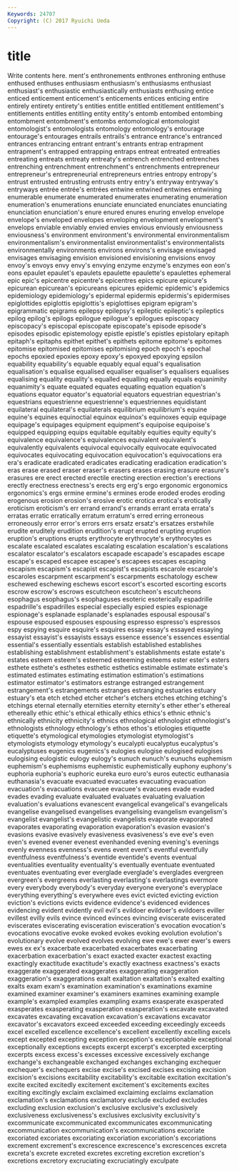 ```yaml
---
Keywords: 24707 
Copyright: (C) 2017 Ryuichi Ueda
---
```


# title

Write contents here.
ment's enthronements enthrones enthroning enthuse enthused enthuses enthusiasm enthusiasm's enthusiasms
enthusiast enthusiast's enthusiastic enthusiastically enthusiasts enthusing entice enticed enticement enticement's
enticements entices enticing entire entirely entirety entirety's entities entitle entitled
entitlement entitlement's entitlements entitles entitling entity entity's entomb entombed entombing
entombment entombment's entombs entomological entomologist entomologist's entomologists entomology entomology's entourage
entourage's entourages entrails entrails's entrance entrance's entranced entrances entrancing entrant
entrant's entrants entrap entrapment entrapment's entrapped entrapping entraps entreat entreated
entreaties entreating entreats entreaty entreaty's entrench entrenched entrenches entrenching entrenchment
entrenchment's entrenchments entrepreneur entrepreneur's entrepreneurial entrepreneurs entries entropy entropy's entrust
entrusted entrusting entrusts entry entry's entryway entryway's entryways entrée entrée's
entrées entwine entwined entwines entwining enumerable enumerate enumerated enumerates enumerating
enumeration enumeration's enumerations enunciate enunciated enunciates enunciating enunciation enunciation's enure
enured enures enuring envelop envelope envelope's enveloped envelopes enveloping envelopment
envelopment's envelops enviable enviably envied envies envious enviously enviousness enviousness's
environment environment's environmental environmentalism environmentalism's environmentalist environmentalist's environmentalists environmentally environments
environs environs's envisage envisaged envisages envisaging envision envisioned envisioning envisions
envoy envoy's envoys envy envy's envying enzyme enzyme's enzymes eon
eon's eons epaulet epaulet's epaulets epaulette epaulette's epaulettes ephemeral epic
epic's epicentre epicentre's epicentres epics epicure epicure's epicurean epicurean's epicureans
epicures epidemic epidemic's epidemics epidemiology epidemiology's epidermal epidermis epidermis's epidermises
epiglottides epiglottis epiglottis's epiglottises epigram epigram's epigrammatic epigrams epilepsy epilepsy's
epileptic epileptic's epileptics epilog epilog's epilogs epilogue epilogue's epilogues episcopacy
episcopacy's episcopal episcopate episcopate's episode episode's episodes episodic epistemology epistle
epistle's epistles epistolary epitaph epitaph's epitaphs epithet epithet's epithets epitome
epitome's epitomes epitomise epitomised epitomises epitomising epoch epoch's epochal epochs
epoxied epoxies epoxy epoxy's epoxyed epoxying epsilon equability equability's equable
equably equal equal's equalisation equalisation's equalise equalised equaliser equaliser's equalisers
equalises equalising equality equality's equalled equalling equally equals equanimity equanimity's
equate equated equates equating equation equation's equations equator equator's equatorial
equators equestrian equestrian's equestrians equestrienne equestrienne's equestriennes equidistant equilateral equilateral's
equilaterals equilibrium equilibrium's equine equine's equines equinoctial equinox equinox's equinoxes
equip equipage equipage's equipages equipment equipment's equipoise equipoise's equipped equipping
equips equitable equitably equities equity equity's equivalence equivalence's equivalences equivalent
equivalent's equivalently equivalents equivocal equivocally equivocate equivocated equivocates equivocating equivocation
equivocation's equivocations era era's eradicate eradicated eradicates eradicating eradication eradication's
eras erase erased eraser eraser's erasers erases erasing erasure erasure's
erasures ere erect erected erectile erecting erection erection's erections erectly
erectness erectness's erects erg erg's ergo ergonomic ergonomics ergonomics's ergs
ermine ermine's ermines erode eroded erodes eroding erogenous erosion erosion's
erosive erotic erotica erotica's erotically eroticism eroticism's err errand errand's
errands errant errata errata's erratas erratic erratically erratum erratum's erred
erring erroneous erroneously error error's errors errs ersatz ersatz's ersatzes
erstwhile erudite eruditely erudition erudition's erupt erupted erupting eruption eruption's
eruptions erupts erythrocyte erythrocyte's erythrocytes es escalate escalated escalates escalating
escalation escalation's escalations escalator escalator's escalators escapade escapade's escapades escape
escape's escaped escapee escapee's escapees escapes escaping escapism escapism's escapist
escapist's escapists escarole escarole's escaroles escarpment escarpment's escarpments eschatology eschew
eschewed eschewing eschews escort escort's escorted escorting escorts escrow escrow's
escrows escutcheon escutcheon's escutcheons esophagus esophagus's esophaguses esoteric esoterically espadrille
espadrille's espadrilles especial especially espied espies espionage espionage's esplanade esplanade's
esplanades espousal espousal's espouse espoused espouses espousing espresso espresso's espressos
espy espying esquire esquire's esquires essay essay's essayed essaying essayist
essayist's essayists essays essence essence's essences essential essential's essentially essentials
establish established establishes establishing establishment establishment's establishments estate estate's estates
esteem esteem's esteemed esteeming esteems ester ester's esters esthete esthete's
esthetes esthetic esthetics estimable estimate estimate's estimated estimates estimating estimation
estimation's estimations estimator estimator's estimators estrange estranged estrangement estrangement's estrangements
estranges estranging estuaries estuary estuary's eta etch etched etcher etcher's
etchers etches etching etching's etchings eternal eternally eternities eternity eternity's
ether ether's ethereal ethereally ethic ethic's ethical ethically ethics ethics's
ethnic ethnic's ethnically ethnicity ethnicity's ethnics ethnological ethnologist ethnologist's ethnologists
ethnology ethnology's ethos ethos's etiologies etiquette etiquette's etymological etymologies etymologist
etymologist's etymologists etymology etymology's eucalypti eucalyptus eucalyptus's eucalyptuses eugenics eugenics's
eulogies eulogise eulogised eulogises eulogising eulogistic eulogy eulogy's eunuch eunuch's
eunuchs euphemism euphemism's euphemisms euphemistic euphemistically euphony euphony's euphoria euphoria's
euphoric eureka euro euro's euros eutectic euthanasia euthanasia's evacuate evacuated
evacuates evacuating evacuation evacuation's evacuations evacuee evacuee's evacuees evade evaded
evades evading evaluate evaluated evaluates evaluating evaluation evaluation's evaluations evanescent
evangelical evangelical's evangelicals evangelise evangelised evangelises evangelising evangelism evangelism's evangelist
evangelist's evangelistic evangelists evaporate evaporated evaporates evaporating evaporation evaporation's evasion
evasion's evasions evasive evasively evasiveness evasiveness's eve eve's even even's
evened evener evenest evenhanded evening evening's evenings evenly evenness evenness's
evens event event's eventful eventfully eventfulness eventfulness's eventide eventide's events
eventual eventualities eventuality eventuality's eventually eventuate eventuated eventuates eventuating ever
everglade everglade's everglades evergreen evergreen's evergreens everlasting everlasting's everlastings evermore
every everybody everybody's everyday everyone everyone's everyplace everything everything's everywhere
eves evict evicted evicting eviction eviction's evictions evicts evidence evidence's
evidenced evidences evidencing evident evidently evil evil's evildoer evildoer's evildoers
eviller evillest evilly evils evince evinced evinces evincing eviscerate eviscerated
eviscerates eviscerating evisceration evisceration's evocation evocation's evocations evocative evoke evoked
evokes evoking evolution evolution's evolutionary evolve evolved evolves evolving ewe
ewe's ewer ewer's ewers ewes ex ex's exacerbate exacerbated exacerbates
exacerbating exacerbation exacerbation's exact exacted exacter exactest exacting exactingly exactitude
exactitude's exactly exactness exactness's exacts exaggerate exaggerated exaggerates exaggerating exaggeration
exaggeration's exaggerations exalt exaltation exaltation's exalted exalting exalts exam exam's
examination examination's examinations examine examined examiner examiner's examiners examines examining
example example's exampled examples exampling exams exasperate exasperated exasperates exasperating
exasperation exasperation's excavate excavated excavates excavating excavation excavation's excavations excavator
excavator's excavators exceed exceeded exceeding exceedingly exceeds excel excelled excellence
excellence's excellent excellently excelling excels except excepted excepting exception exception's
exceptionable exceptional exceptionally exceptions excepts excerpt excerpt's excerpted excerpting excerpts
excess excess's excesses excessive excessively exchange exchange's exchangeable exchanged exchanges
exchanging exchequer exchequer's exchequers excise excise's excised excises excising excision
excision's excisions excitability excitability's excitable excitation excitation's excite excited excitedly
excitement excitement's excitements excites exciting excitingly exclaim exclaimed exclaiming exclaims
exclamation exclamation's exclamations exclamatory exclude excluded excludes excluding exclusion exclusion's
exclusive exclusive's exclusively exclusiveness exclusiveness's exclusives exclusivity exclusivity's excommunicate excommunicated
excommunicates excommunicating excommunication excommunication's excommunications excoriate excoriated excoriates excoriating excoriation
excoriation's excoriations excrement excrement's excrescence excrescence's excrescences excreta excreta's excrete
excreted excretes excreting excretion excretion's excretions excretory excruciating excruciatingly exculpate
